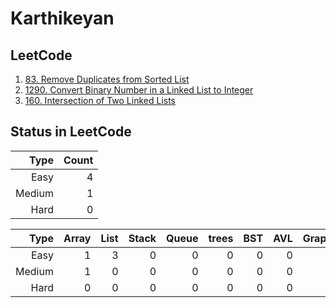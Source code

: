 # Karthikeyan 


## LeetCode
1. [83. Remove Duplicates from Sorted List](https://leetcode.com/problems/remove-duplicates-from-sorted-list/)
2. [1290. Convert Binary Number in a Linked List to Integer](https://leetcode.com/problems/convert-binary-number-in-a-linked-list-to-integer/)
3. [160. Intersection of Two Linked Lists](https://leetcode.com/problems/intersection-of-two-linked-lists/)



## Status in LeetCode

| Type          |   Count   | 
|--------------:|----------:|
|     Easy      |    4      |
|     Medium    |    1      |
|     Hard      |    0      |


| Type       | Array  |    List   |    Stack  |    Queue  |    trees  |    BST    |    AVL    |   Graph   |
|-----------:|-------:|----------:|----------:|----------:|----------:|----------:|----------:|----------:|
|     Easy   |   1    |    3      |    0      |    0      |    0      |    0      |    0      |    0      |
|     Medium |   1    |    0      |    0      |    0      |    0      |    0      |    0      |    0      |
|     Hard   |   0    |    0      |    0      |    0      |    0      |    0      |    0      |    0      |

